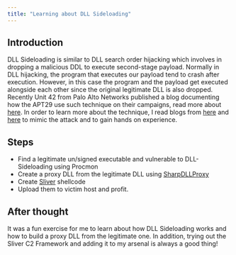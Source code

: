 ```yaml
---
title: "Learning about DLL Sideloading"
---
```


## Introduction
DLL Sideloading is similar to DLL search order hijacking which involves in dropping a malicious DDL to execute second-stage payload. Normally in DLL hijacking, the program that executes our payload tend to crash after execution. However, in this case the program and the payload get executed alongside each other since the original legitimate DLL is also dropped.
Recently Unit 42 from Palo Alto Networks published a blog documenting how the APT29 use such technique on their campaigns, read more about [here](https://unit42.paloaltonetworks.com/brute-ratel-c4-tool/). In order to learn more about the technique, I read blogs from [here](https://blog.sunggwanchoi.com/recreating-an-iso-payload-for-fun-and-no-profit/) and [here](https://crypt0ace.github.io/posts/DLL-Sideloading/) to mimic the attack and to gain hands on experience.

## Steps

- Find a legitimate un/signed executable and vulnerable to DLL-Sideloading using Procmon
- Create a proxy DLL from the legitimate DLL using [SharpDLLProxy](https://github.com/Flangvik/SharpDllProxy)
- Create [Sliver](https://github.com/BishopFox/sliver) shellcode
- Upload them to victim host and profit.

## After thought

It was a fun exercise for me to learn about how DLL Sideloading works and how to build a proxy DLL from the legitimate one. In addition, trying out the Sliver C2 Framework and adding it to my arsenal is always a good thing!